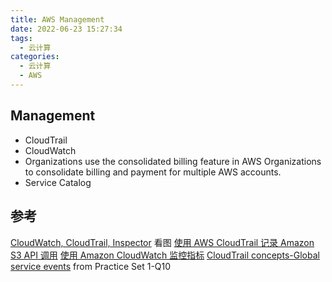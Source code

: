 ```yaml
---
title: AWS Management
date: 2022-06-23 15:27:34
tags:
  - 云计算
categories:
  - 云计算  
  - AWS
---
```


<p></p>
<!-- more -->

## Management
+ CloudTrail
+ CloudWatch
+ Organizations
  use the consolidated billing feature in AWS Organizations to consolidate billing and payment for multiple AWS accounts.
+ Service Catalog


## 参考
[CloudWatch, CloudTrail, Inspector](https://www.jb51.cc/faq/2849541.html)  看图
[使用 AWS CloudTrail 记录 Amazon S3 API 调用](https://docs.aws.amazon.com/zh_cn/AmazonS3/latest/userguide/cloudtrail-logging.html)
[使用 Amazon CloudWatch 监控指标](https://docs.aws.amazon.com/zh_cn/AmazonS3/latest/userguide/cloudwatch-monitoring.html)
[CloudTrail concepts-Global service events](https://docs.aws.amazon.com/awscloudtrail/latest/userguide/cloudtrail-concepts.html#cloudtrail-concepts-global-service-events) from Practice Set 1-Q10


